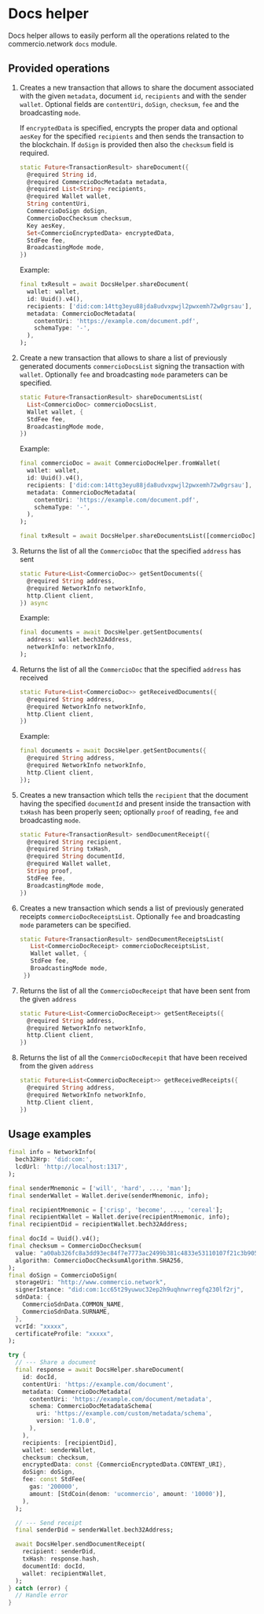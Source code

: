 # Docs helper

Docs helper allows to easily perform all the operations related to the commercio.network `docs` module.

## Provided operations

1. Creates a new transaction that allows to share the document associated with the given `metadata`, document `id`, `recipients` and with the sender `wallet`. Optional fields are `contentUri`, `doSign`, `checksum`, `fee` and the broadcasting `mode`.

   If `encryptedData` is specified, encrypts the proper data and optional `aesKey` for the specified `recipients` and then sends the transaction to the blockchain. If `doSign` is provided then also the `checksum` field is required.

    ```dart
    static Future<TransactionResult> shareDocument({
      @required String id,
      @required CommercioDocMetadata metadata,
      @required List<String> recipients,
      @required Wallet wallet,
      String contentUri,
      CommercioDoSign doSign,
      CommercioDocChecksum checksum,
      Key aesKey,
      Set<CommercioEncryptedData> encryptedData,
      StdFee fee,
      BroadcastingMode mode,
    })
    ```

    Example:

    ```dart
    final txResult = await DocsHelper.shareDocument(
      wallet: wallet,
      id: Uuid().v4(),
      recipients: ['did:com:14ttg3eyu88jda8udvxpwjl2pwxemh72w0grsau'],
      metadata: CommercioDocMetadata(
        contentUri: 'https://example.com/document.pdf',
        schemaType: '-',
      ),
    );
    ```

2. Create a new transaction that allows to share a list of previously generated documents `commercioDocsList` signing the transaction with `wallet`. Optionally `fee` and broadcasting `mode` parameters can be specified.

    ```dart
    static Future<TransactionResult> shareDocumentsList(
      List<CommercioDoc> commercioDocsList,
      Wallet wallet, {
      StdFee fee,
      BroadcastingMode mode,
    })
    ```

    Example:

    ```dart
    final commercioDoc = await CommercioDocHelper.fromWallet(
      wallet: wallet,
      id: Uuid().v4(),
      recipients: ['did:com:14ttg3eyu88jda8udvxpwjl2pwxemh72w0grsau'],
      metadata: CommercioDocMetadata(
        contentUri: 'https://example.com/document.pdf',
        schemaType: '-',
      ),
    );

    final txResult = await DocsHelper.shareDocumentsList([commercioDoc], wallet);
    ```

3. Returns the list of all the `CommercioDoc` that the specified `address` has sent

    ```dart
    static Future<List<CommercioDoc>> getSentDocuments({
      @required String address,
      @required NetworkInfo networkInfo,
      http.Client client,
    }) async
    ```

    Example:

    ```dart
    final documents = await DocsHelper.getSentDocuments(
      address: wallet.bech32Address,
      networkInfo: networkInfo,
    );
    ```

4. Returns the list of all the `CommercioDoc` that the specified `address` has received

    ```dart
    static Future<List<CommercioDoc>> getReceivedDocuments({
      @required String address,
      @required NetworkInfo networkInfo,
      http.Client client,
    })
    ```

    Example:

    ```dart
    final documents = await DocsHelper.getSentDocuments({
      @required String address,
      @required NetworkInfo networkInfo,
      http.Client client,
    });
    ```

5. Creates a new transaction which tells the `recipient` that the document having the specified `documentId` and present inside the transaction with `txHash` has been properly seen; optionally `proof` of reading, `fee` and broadcasting `mode`.

    ```dart
    static Future<TransactionResult> sendDocumentReceipt({
      @required String recipient,
      @required String txHash,
      @required String documentId,
      @required Wallet wallet,
      String proof,
      StdFee fee,
      BroadcastingMode mode,
    })
    ```

6. Creates a new transaction which sends a list of previously generated receipts  `commercioDocReceiptsList`. Optionally `fee` and broadcasting `mode` parameters can be specified.

   ```dart
   static Future<TransactionResult> sendDocumentReceiptsList(
      List<CommercioDocReceipt> commercioDocReceiptsList,
      Wallet wallet, {
      StdFee fee,
      BroadcastingMode mode,
    })
   ```

7. Returns the list of all the `CommercioDocReceipt` that have been sent from the given `address`

    ```dart
    static Future<List<CommercioDocReceipt>> getSentReceipts({
      @required String address,
      @required NetworkInfo networkInfo,
      http.Client client,
    })
    ```

8. Returns the list of all the `CommercioDocRecepit` that have been received from the given `address`

    ```dart
    static Future<List<CommercioDocReceipt>> getReceivedReceipts({
      @required String address,
      @required NetworkInfo networkInfo,
      http.Client client,
    })
    ```

## Usage examples

```dart
final info = NetworkInfo(
  bech32Hrp: 'did:com:',
  lcdUrl: 'http://localhost:1317',
);

final senderMnemonic = ['will', 'hard', ..., 'man'];
final senderWallet = Wallet.derive(senderMnemonic, info);

final recipientMnemonic = ['crisp', 'become', ..., 'cereal'];
final recipientWallet = Wallet.derive(recipientMnemonic, info);
final recipientDid = recipientWallet.bech32Address;

final docId = Uuid().v4();
final checksum = CommercioDocChecksum(
  value: "a00ab326fc8a3dd93ec84f7e7773ac2499b381c4833e53110107f21c3b90509c",
  algorithm: CommercioDocChecksumAlgorithm.SHA256,
);
final doSign = CommercioDoSign(
  storageUri: "http://www.commercio.network",
  signerIstance: "did:com:1cc65t29yuwuc32ep2h9uqhnwrregfq230lf2rj",
  sdnData: {
    CommercioSdnData.COMMON_NAME,
    CommercioSdnData.SURNAME,
  },
  vcrId: "xxxxx",
  certificateProfile: "xxxxx",
);

try {
  // --- Share a document
  final response = await DocsHelper.shareDocument(
    id: docId,
    contentUri: 'https://example.com/document',
    metadata: CommercioDocMetadata(
      contentUri: 'https://example.com/document/metadata',
      schema: CommercioDocMetadataSchema(
        uri: 'https://example.com/custom/metadata/schema',
        version: '1.0.0',
      ),
    ),
    recipients: [recipientDid],
    wallet: senderWallet,
    checksum: checksum,
    encryptedData: const {CommercioEncryptedData.CONTENT_URI},
    doSign: doSign,
    fee: const StdFee(
      gas: '200000',
      amount: [StdCoin(denom: 'ucommercio', amount: '10000')],
    ),
  );

  // --- Send receipt
  final senderDid = senderWallet.bech32Address;

  await DocsHelper.sendDocumentReceipt(
    recipient: senderDid,
    txHash: response.hash,
    documentId: docId,
    wallet: recipientWallet,
  );
} catch (error) {
  // Handle error
}
```
